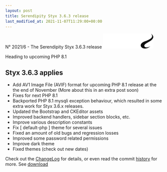 ```yaml
---
layout: post
title: Serendipity Styx 3.6.3 release
last_modified_at: 2021-11-07T11:29:00+00:00
---
```


N° 2021/6 - The Serendipity Styx 3.6.3 release <img class="php8" src="/i/b/logo_php8.svg" alt="php8" width="160" height="48">

Heading to upcoming PHP 8.1

## Styx 3.6.3 applies

  - Add AV1 Image File (AVIF) format for upcoming PHP 8.1 release at the the end of November (More about this in an extra post soon)
  - Fixes for next PHP 8.1
  - Backported PHP 8.1 mysqli exception behaviour, which resulted in some extra work for Styx 3.6.x releases.
  - Updated the Bootstrap and CKEditor assets
  - Improved backend handlers, sidebar section blocks, etc.
  - Improve various description constants
  - Fix [ default-php ] theme for several issues
  - Fixed an amount of old bugs and regression losses
  - Improved some password related permissions
  - Improve dark theme
  - Fixed themes (check out new dates)

Check out the [ChangeLog](https://github.com/ophian/styx/blob/3.6.3/docs/NEWS) for details, or even read the commit [history](https://github.com/ophian/styx/commits/3.6.3) for more. See [download](https://github.com/ophian/styx/releases/tag/3.6.3)
